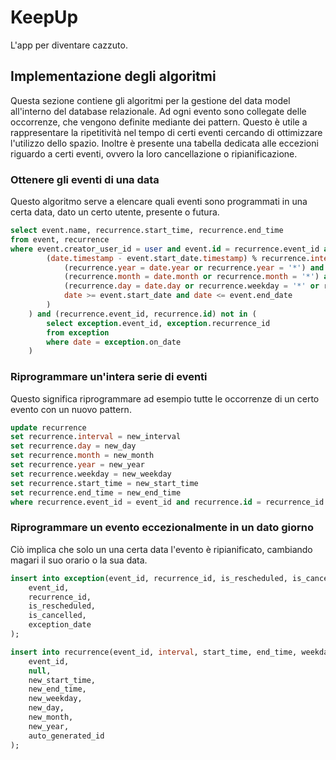 # KeepUp

L'app per diventare cazzuto.

## Implementazione degli algoritmi

Questa sezione contiene gli algoritmi per la gestione del data model all'interno del database relazionale. Ad ogni evento sono collegate delle occorrenze, che vengono definite mediante dei pattern. Questo è utile a rappresentare la ripetitività nel tempo di certi eventi cercando di ottimizzare l'utilizzo dello spazio. Inoltre è presente una tabella dedicata alle eccezioni riguardo a certi eventi, ovvero la loro cancellazione o ripianificazione.

### Ottenere gli eventi di una data

Questo algoritmo serve a elencare quali eventi sono programmati in una certa data, dato un certo utente, presente o futura.

~~~~sql
select event.name, recurrence.start_time, recurrence.end_time
from event, recurrence
where event.creator_user_id = user and event.id = recurrence.event_id and (
        (date.timestamp - event.start_date.timestamp) % recurrence.interval.timestamp = 0 or (
		    (recurrence.year = date.year or recurrence.year = '*') and 
		    (recurrence.month = date.month or recurrence.month = '*') and 
		    (recurrence.day = date.day or recurrence.weekday = '*' or recurrence.day = date.weekday or recurrence.weekday = '*') and
		    date >= event.start_date and date <= event.end_date
	    )
	) and (recurrence.event_id, recurrence.id) not in (
		select exception.event_id, exception.recurrence_id
		from exception
		where date = exception.on_date
	)
~~~~

### Riprogrammare un'intera serie di eventi

Questo significa riprogrammare ad esempio tutte le occorrenze di un certo evento con un nuovo pattern.

~~~~sql
update recurrence
set recurrence.interval = new_interval
set recurrence.day = new_day
set recurrence.month = new_month
set recurrence.year = new_year
set recurrence.weekday = new_weekday
set recurrence.start_time = new_start_time
set recurrence.end_time = new_end_time
where recurrence.event_id = event_id and recurrence.id = recurrence_id
~~~~

### Riprogrammare un evento eccezionalmente in un dato giorno

Ciò implica che solo un una certa data l'evento è ripianificato, cambiando magari il suo orario o la sua data.

~~~~sql
insert into exception(event_id, recurrence_id, is_rescheduled, is_cancelled, on_date) values(
    event_id,
    recurrence_id,
    is_rescheduled,
    is_cancelled,
    exception_date
);

insert into recurrence(event_id, interval, start_time, end_time, weekday, day, month, year, id) values(
    event_id,
    null,
    new_start_time,
    new_end_time,
    new_weekday,
    new_day,
    new_month,
    new_year,
    auto_generated_id
);
~~~~
